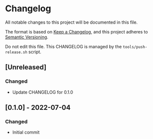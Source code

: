 # Changelog

All notable changes to this project will be documented in this file.

The format is based on [Keep a Changelog](https://keepachangelog.com/en/1.0.0/),
and this project adheres to [Semantic Versioning](https://semver.org/spec/v2.0.0.html).

Do not edit this file.  This CHANGELOG is managed by the `tools/push-release.sh` script.

## [Unreleased]

### Changed

- Update CHANGELOG for 0.1.0

## [0.1.0] - 2022-07-04

### Changed

- Initial commit

<!-- generated by git-cliff -->
